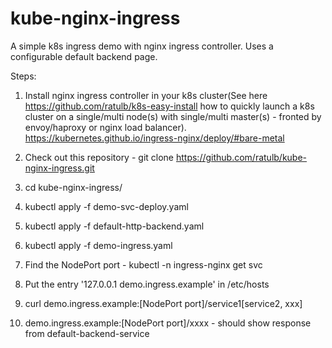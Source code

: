 # kube-nginx-ingress
A simple k8s ingress demo with nginx ingress controller. Uses a configurable default backend page.

Steps:

1) Install nginx ingress controller in your k8s cluster(See here https://github.com/ratulb/k8s-easy-install how to quickly launch a k8s cluster on a single/multi node(s) with single/multi master(s) - fronted by envoy/haproxy or nginx load balancer).
https://kubernetes.github.io/ingress-nginx/deploy/#bare-metal

2) Check out this repository - git clone https://github.com/ratulb/kube-nginx-ingress.git

3) cd kube-nginx-ingress/
 
4) kubectl apply -f demo-svc-deploy.yaml

5) kubectl apply -f default-http-backend.yaml

6) kubectl apply -f demo-ingress.yaml

7) Find the NodePort port - kubectl -n ingress-nginx get svc

8) Put the entry '127.0.0.1 demo.ingress.example' in /etc/hosts

9) curl demo.ingress.example:[NodePort port]/service1[service2, xxx]

10) demo.ingress.example:[NodePort port]/xxxx - should show response from default-backend-service


